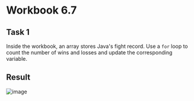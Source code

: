# Workbook 6.7

## Task 1
Inside the workbook, an array stores Java's fight record. Use a <code>for</code> loop to count the number of wins and losses and update the corresponding variable.

## Result

![image](https://github.com/emtaylor1993/Udemy-Courses/assets/93065901/194c5e6b-9e99-4eb2-8058-d2712d755e0b)
